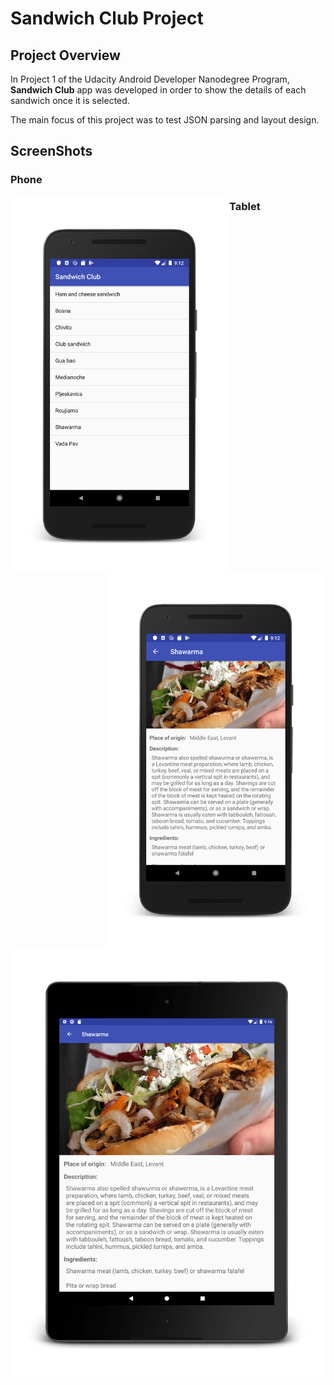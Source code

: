 # Sandwich Club Project

## Project Overview
In Project 1 of the Udacity Android Developer Nanodegree Program, **Sandwich Club** app was developed in order to
show the details of each sandwich once it is selected.

The main focus of this project was to test JSON parsing and layout design.

## ScreenShots

### Phone

<div>
    <img align="left" width="350" alt="phone list view" src="app\src\main\res\drawable\phone_list_screenshot.png"/>
    <img align="right" width="350" alt="phone details view" src="app\src\main\res\drawable\phone_details_screenshot.png"/>
</div>

### Tablet
<img width="500" alt="tablet details view" src="app\src\main\res\drawable\tablet_screenshot.png"/>